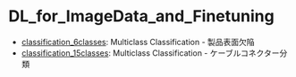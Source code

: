 # DL_for_ImageData_and_Finetuning

 - [classification_6classes](./classification_6classes): Multiclass Classification - 製品表面欠陥
 - [classification_15classes](./classification_15classes): Multiclass Classification - ケーブルコネクター分類
